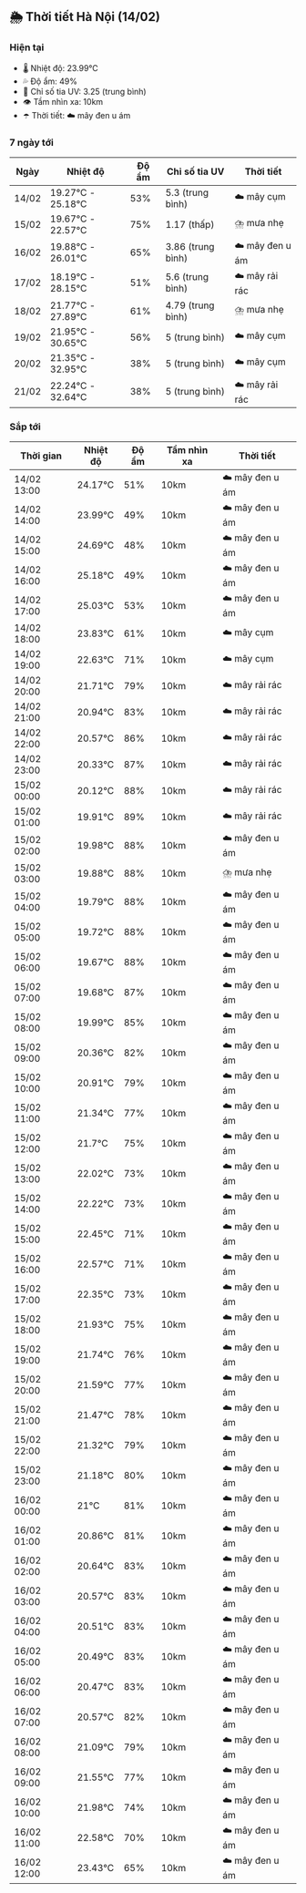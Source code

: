 ## 🌦️ Thời tiết Hà Nội (14/02)

### Hiện tại

- 🌡️ Nhiệt độ: 23.99℃
- 💦 Độ ẩm: 49%
- 🌟 Chỉ số tia UV: 3.25 (trung bình)
- 👁️ Tầm nhìn xa: 10km
- ☂️ Thời tiết: ☁️ mây đen u ám

### 7 ngày tới

| Ngày | Nhiệt độ | Độ ẩm | Chỉ số tia UV | Thời tiết |
| --- | --- | --- | --- | --- |
| 14/02 | 19.27℃ - 25.18℃ | 53% | 5.3 (trung bình) | ☁️ mây cụm |
| 15/02 | 19.67℃ - 22.57℃ | 75% | 1.17 (thấp) | ⛈️ mưa nhẹ |
| 16/02 | 19.88℃ - 26.01℃ | 65% | 3.86 (trung bình) | ☁️ mây đen u ám |
| 17/02 | 18.19℃ - 28.15℃ | 51% | 5.6 (trung bình) | ☁️ mây rải rác |
| 18/02 | 21.77℃ - 27.89℃ | 61% | 4.79 (trung bình) | ⛈️ mưa nhẹ |
| 19/02 | 21.95℃ - 30.65℃ | 56% | 5 (trung bình) | ☁️ mây cụm |
| 20/02 | 21.35℃ - 32.95℃ | 38% | 5 (trung bình) | ☁️ mây cụm |
| 21/02 | 22.24℃ - 32.64℃ | 38% | 5 (trung bình) | ☁️ mây rải rác |

### Sắp tới

| Thời gian | Nhiệt độ | Độ ẩm | Tầm nhìn xa | Thời tiết |
| --- | --- | --- | --- | --- |
| 14/02 13:00 | 24.17℃ | 51% | 10km | ☁️ mây đen u ám |
| 14/02 14:00 | 23.99℃ | 49% | 10km | ☁️ mây đen u ám |
| 14/02 15:00 | 24.69℃ | 48% | 10km | ☁️ mây đen u ám |
| 14/02 16:00 | 25.18℃ | 49% | 10km | ☁️ mây đen u ám |
| 14/02 17:00 | 25.03℃ | 53% | 10km | ☁️ mây đen u ám |
| 14/02 18:00 | 23.83℃ | 61% | 10km | ☁️ mây cụm |
| 14/02 19:00 | 22.63℃ | 71% | 10km | ☁️ mây cụm |
| 14/02 20:00 | 21.71℃ | 79% | 10km | ☁️ mây rải rác |
| 14/02 21:00 | 20.94℃ | 83% | 10km | ☁️ mây rải rác |
| 14/02 22:00 | 20.57℃ | 86% | 10km | ☁️ mây rải rác |
| 14/02 23:00 | 20.33℃ | 87% | 10km | ☁️ mây rải rác |
| 15/02 00:00 | 20.12℃ | 88% | 10km | ☁️ mây rải rác |
| 15/02 01:00 | 19.91℃ | 89% | 10km | ☁️ mây rải rác |
| 15/02 02:00 | 19.98℃ | 88% | 10km | ☁️ mây đen u ám |
| 15/02 03:00 | 19.88℃ | 88% | 10km | ⛈️ mưa nhẹ |
| 15/02 04:00 | 19.79℃ | 88% | 10km | ☁️ mây đen u ám |
| 15/02 05:00 | 19.72℃ | 88% | 10km | ☁️ mây đen u ám |
| 15/02 06:00 | 19.67℃ | 88% | 10km | ☁️ mây đen u ám |
| 15/02 07:00 | 19.68℃ | 87% | 10km | ☁️ mây đen u ám |
| 15/02 08:00 | 19.99℃ | 85% | 10km | ☁️ mây đen u ám |
| 15/02 09:00 | 20.36℃ | 82% | 10km | ☁️ mây đen u ám |
| 15/02 10:00 | 20.91℃ | 79% | 10km | ☁️ mây đen u ám |
| 15/02 11:00 | 21.34℃ | 77% | 10km | ☁️ mây đen u ám |
| 15/02 12:00 | 21.7℃ | 75% | 10km | ☁️ mây đen u ám |
| 15/02 13:00 | 22.02℃ | 73% | 10km | ☁️ mây đen u ám |
| 15/02 14:00 | 22.22℃ | 73% | 10km | ☁️ mây đen u ám |
| 15/02 15:00 | 22.45℃ | 71% | 10km | ☁️ mây đen u ám |
| 15/02 16:00 | 22.57℃ | 71% | 10km | ☁️ mây đen u ám |
| 15/02 17:00 | 22.35℃ | 73% | 10km | ☁️ mây đen u ám |
| 15/02 18:00 | 21.93℃ | 75% | 10km | ☁️ mây đen u ám |
| 15/02 19:00 | 21.74℃ | 76% | 10km | ☁️ mây đen u ám |
| 15/02 20:00 | 21.59℃ | 77% | 10km | ☁️ mây đen u ám |
| 15/02 21:00 | 21.47℃ | 78% | 10km | ☁️ mây đen u ám |
| 15/02 22:00 | 21.32℃ | 79% | 10km | ☁️ mây đen u ám |
| 15/02 23:00 | 21.18℃ | 80% | 10km | ☁️ mây đen u ám |
| 16/02 00:00 | 21℃ | 81% | 10km | ☁️ mây đen u ám |
| 16/02 01:00 | 20.86℃ | 81% | 10km | ☁️ mây đen u ám |
| 16/02 02:00 | 20.64℃ | 83% | 10km | ☁️ mây đen u ám |
| 16/02 03:00 | 20.57℃ | 83% | 10km | ☁️ mây đen u ám |
| 16/02 04:00 | 20.51℃ | 83% | 10km | ☁️ mây đen u ám |
| 16/02 05:00 | 20.49℃ | 83% | 10km | ☁️ mây đen u ám |
| 16/02 06:00 | 20.47℃ | 83% | 10km | ☁️ mây đen u ám |
| 16/02 07:00 | 20.57℃ | 82% | 10km | ☁️ mây đen u ám |
| 16/02 08:00 | 21.09℃ | 79% | 10km | ☁️ mây đen u ám |
| 16/02 09:00 | 21.55℃ | 77% | 10km | ☁️ mây đen u ám |
| 16/02 10:00 | 21.98℃ | 74% | 10km | ☁️ mây đen u ám |
| 16/02 11:00 | 22.58℃ | 70% | 10km | ☁️ mây đen u ám |
| 16/02 12:00 | 23.43℃ | 65% | 10km | ☁️ mây đen u ám |

